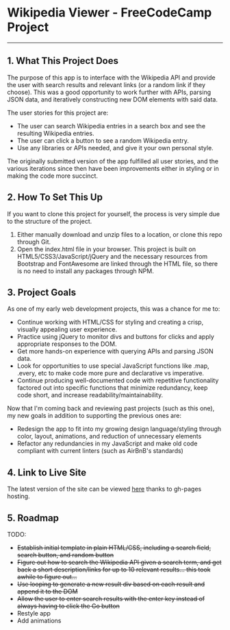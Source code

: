 # Wikipedia Viewer - FreeCodeCamp Project
---
## 1. What This Project Does
The purpose of this app is to interface with the Wikipedia API and provide the user with search results and relevant links (or a random link if they choose). This was a good opportunity to work further with APIs, parsing JSON data, and iteratively constructing new DOM elements with said data.

The user stories for this project are:

* The user can search Wikipedia entries in a search box and see the resulting Wikipedia entries.
* The user can click a button to see a random Wikipedia entry.
* Use any libraries or APIs needed, and give it your own personal style.

The originally submitted version of the app fulfilled all user stories, and the various iterations since then have been improvements either in styling or in making the code more succinct.

## 2. How To Set This Up
If you want to clone this project for yourself, the process is very simple due to the structure of the project.

1. Either manually download and unzip files to a location, or clone this repo through Git.
2. Open the index.html file in your browser. This project is built on HTML5/CSS3/JavaScript/jQuery and the necessary resources from Bootstrap and FontAwesome are linked through the HTML file, so there is no need to install any packages through NPM.

## 3. Project Goals
As one of my early web development projects, this was a chance for me to:

* Continue working with HTML/CSS for styling and creating a crisp, visually appealing user experience.
* Practice using jQuery to monitor divs and buttons for clicks and apply appropriate responses to the DOM.
* Get more hands-on experience with querying APIs and parsing JSON data.
* Look for opportunities to use special JavaScript functions like .map, .every, etc to make code more pure and declarative vs imperative.
* Continue producing well-documented code with repetitive functionality factored out into specific functions that minimize redundancy, keep code short, and increase readability/maintainability.

Now that I'm coming back and reviewing past projects (such as this one), my new goals in addition to supporting the previous ones are:

* Redesign the app to fit into my growing design language/styling through color, layout, animations, and reduction of unnecessary elements
* Refactor any redundancies in my JavaScript and make old code compliant with current linters (such as AirBnB's standards)

## 4. Link to Live Site
The latest version of the site can be viewed [here](https://stern-shawn.github.io/FCC-WikipediaViewer/) thanks to gh-pages hosting.

## 5. Roadmap
TODO:

* ~~Establish initial template in plain HTML/CSS, including a search field, search button, and random button~~
* ~~Figure out how to search the Wikipedia API given a search term, and get back a short description/links for up to 10 relevant results... this took awhile to figure out...~~
* ~~Use looping to generate a new result div based on each result and append it to the DOM~~
* ~~Allow the user to enter search results with the enter key instead of always having to click the Go button~~
* Restyle app
* Add animations
